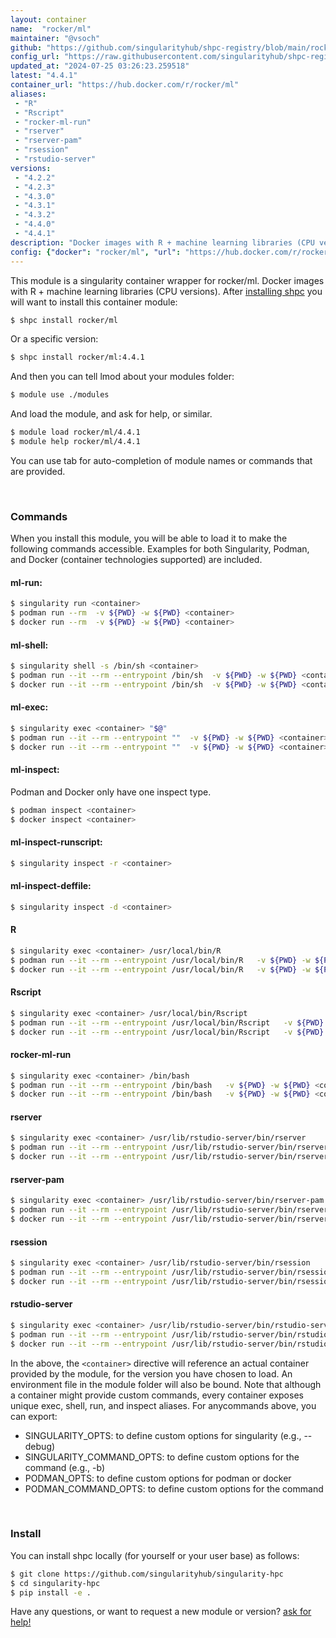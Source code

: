 ```yaml
---
layout: container
name:  "rocker/ml"
maintainer: "@vsoch"
github: "https://github.com/singularityhub/shpc-registry/blob/main/rocker/ml/container.yaml"
config_url: "https://raw.githubusercontent.com/singularityhub/shpc-registry/main/rocker/ml/container.yaml"
updated_at: "2024-07-25 03:26:23.259518"
latest: "4.4.1"
container_url: "https://hub.docker.com/r/rocker/ml"
aliases:
 - "R"
 - "Rscript"
 - "rocker-ml-run"
 - "rserver"
 - "rserver-pam"
 - "rsession"
 - "rstudio-server"
versions:
 - "4.2.2"
 - "4.2.3"
 - "4.3.0"
 - "4.3.1"
 - "4.3.2"
 - "4.4.0"
 - "4.4.1"
description: "Docker images with R + machine learning libraries (CPU versions)."
config: {"docker": "rocker/ml", "url": "https://hub.docker.com/r/rocker/ml", "maintainer": "@vsoch", "description": "Docker images with R + machine learning libraries (CPU versions).", "latest": {"4.4.1": "sha256:9a7ae69d0d4213a4ccabe93ccfcb6b611db5177e34590cf830b4ca8eae9c2f8c"}, "tags": {"4.2.2": "sha256:9c4ed7755fa4d692a7cc90a0266772f00b8e9fba50a819cfbf49a57de09207f6", "4.2.3": "sha256:92dc1cc1a917a76adbb7622e6573d633ad8aefbbb14fedfd1ac0b3ad8b8149c7", "4.3.0": "sha256:4b9bc8933882e52628f4b7336d0e1a10b8f204bcd6628fb3580a5731556574e5", "4.3.1": "sha256:931ff49b8aba52ebfca958337eee1f692dc6c8a8649dc68fb1c50b87510561f1", "4.3.2": "sha256:ada39a6d980edf54fc0756a36b99a09ef3c4a5ec7fd468890c42412311db21a4", "4.4.0": "sha256:b9c59ded7a16c589edc0ebcc5838fe92779a1d082ad5345762bce9f400433869", "4.4.1": "sha256:9a7ae69d0d4213a4ccabe93ccfcb6b611db5177e34590cf830b4ca8eae9c2f8c"}, "filter": ["^[0-9]+[.][0-9]+[.][0-9]+$"], "aliases": {"R": "/usr/local/bin/R", "Rscript": "/usr/local/bin/Rscript", "rocker-ml-run": "/bin/bash", "rserver": "/usr/lib/rstudio-server/bin/rserver", "rserver-pam": "/usr/lib/rstudio-server/bin/rserver-pam", "rsession": "/usr/lib/rstudio-server/bin/rsession", "rstudio-server": "/usr/lib/rstudio-server/bin/rstudio-server"}}
---
```


This module is a singularity container wrapper for rocker/ml.
Docker images with R + machine learning libraries (CPU versions).
After [installing shpc](#install) you will want to install this container module:


```bash
$ shpc install rocker/ml
```

Or a specific version:

```bash
$ shpc install rocker/ml:4.4.1
```

And then you can tell lmod about your modules folder:

```bash
$ module use ./modules
```

And load the module, and ask for help, or similar.

```bash
$ module load rocker/ml/4.4.1
$ module help rocker/ml/4.4.1
```

You can use tab for auto-completion of module names or commands that are provided.

<br>

### Commands

When you install this module, you will be able to load it to make the following commands accessible.
Examples for both Singularity, Podman, and Docker (container technologies supported) are included.

#### ml-run:

```bash
$ singularity run <container>
$ podman run --rm  -v ${PWD} -w ${PWD} <container>
$ docker run --rm  -v ${PWD} -w ${PWD} <container>
```

#### ml-shell:

```bash
$ singularity shell -s /bin/sh <container>
$ podman run --it --rm --entrypoint /bin/sh  -v ${PWD} -w ${PWD} <container>
$ docker run --it --rm --entrypoint /bin/sh  -v ${PWD} -w ${PWD} <container>
```

#### ml-exec:

```bash
$ singularity exec <container> "$@"
$ podman run --it --rm --entrypoint ""  -v ${PWD} -w ${PWD} <container> "$@"
$ docker run --it --rm --entrypoint ""  -v ${PWD} -w ${PWD} <container> "$@"
```

#### ml-inspect:

Podman and Docker only have one inspect type.

```bash
$ podman inspect <container>
$ docker inspect <container>
```

#### ml-inspect-runscript:

```bash
$ singularity inspect -r <container>
```

#### ml-inspect-deffile:

```bash
$ singularity inspect -d <container>
```


#### R

```bash
$ singularity exec <container> /usr/local/bin/R
$ podman run --it --rm --entrypoint /usr/local/bin/R   -v ${PWD} -w ${PWD} <container> -c " $@"
$ docker run --it --rm --entrypoint /usr/local/bin/R   -v ${PWD} -w ${PWD} <container> -c " $@"
```


#### Rscript

```bash
$ singularity exec <container> /usr/local/bin/Rscript
$ podman run --it --rm --entrypoint /usr/local/bin/Rscript   -v ${PWD} -w ${PWD} <container> -c " $@"
$ docker run --it --rm --entrypoint /usr/local/bin/Rscript   -v ${PWD} -w ${PWD} <container> -c " $@"
```


#### rocker-ml-run

```bash
$ singularity exec <container> /bin/bash
$ podman run --it --rm --entrypoint /bin/bash   -v ${PWD} -w ${PWD} <container> -c " $@"
$ docker run --it --rm --entrypoint /bin/bash   -v ${PWD} -w ${PWD} <container> -c " $@"
```


#### rserver

```bash
$ singularity exec <container> /usr/lib/rstudio-server/bin/rserver
$ podman run --it --rm --entrypoint /usr/lib/rstudio-server/bin/rserver   -v ${PWD} -w ${PWD} <container> -c " $@"
$ docker run --it --rm --entrypoint /usr/lib/rstudio-server/bin/rserver   -v ${PWD} -w ${PWD} <container> -c " $@"
```


#### rserver-pam

```bash
$ singularity exec <container> /usr/lib/rstudio-server/bin/rserver-pam
$ podman run --it --rm --entrypoint /usr/lib/rstudio-server/bin/rserver-pam   -v ${PWD} -w ${PWD} <container> -c " $@"
$ docker run --it --rm --entrypoint /usr/lib/rstudio-server/bin/rserver-pam   -v ${PWD} -w ${PWD} <container> -c " $@"
```


#### rsession

```bash
$ singularity exec <container> /usr/lib/rstudio-server/bin/rsession
$ podman run --it --rm --entrypoint /usr/lib/rstudio-server/bin/rsession   -v ${PWD} -w ${PWD} <container> -c " $@"
$ docker run --it --rm --entrypoint /usr/lib/rstudio-server/bin/rsession   -v ${PWD} -w ${PWD} <container> -c " $@"
```


#### rstudio-server

```bash
$ singularity exec <container> /usr/lib/rstudio-server/bin/rstudio-server
$ podman run --it --rm --entrypoint /usr/lib/rstudio-server/bin/rstudio-server   -v ${PWD} -w ${PWD} <container> -c " $@"
$ docker run --it --rm --entrypoint /usr/lib/rstudio-server/bin/rstudio-server   -v ${PWD} -w ${PWD} <container> -c " $@"
```



In the above, the `<container>` directive will reference an actual container provided
by the module, for the version you have chosen to load. An environment file in the
module folder will also be bound. Note that although a container
might provide custom commands, every container exposes unique exec, shell, run, and
inspect aliases. For anycommands above, you can export:

 - SINGULARITY_OPTS: to define custom options for singularity (e.g., --debug)
 - SINGULARITY_COMMAND_OPTS: to define custom options for the command (e.g., -b)
 - PODMAN_OPTS: to define custom options for podman or docker
 - PODMAN_COMMAND_OPTS: to define custom options for the command

<br>

### Install

You can install shpc locally (for yourself or your user base) as follows:

```bash
$ git clone https://github.com/singularityhub/singularity-hpc
$ cd singularity-hpc
$ pip install -e .
```

Have any questions, or want to request a new module or version? [ask for help!](https://github.com/singularityhub/singularity-hpc/issues)